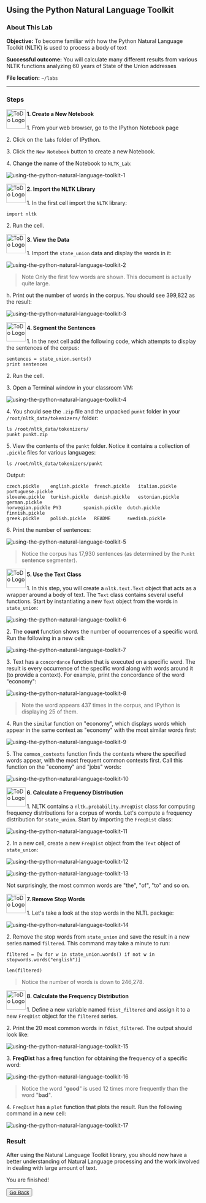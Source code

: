 ## Using the Python Natural Language Toolkit

### About This Lab

**Objective:** To become familiar with how the Python Natural Language Toolkit (NLTK) is used to process a body of text

**Successful outcome:** You will calculate many different results from various NLTK functions analyzing 60 years of State of the Union addresses

**File location:** `~/labs`

---
### Steps

<!--STEP-->

<img src="https://user-images.githubusercontent.com/558905/40613898-7a6c70d6-624e-11e8-9178-7bde851ac7bd.png" align="left" width="50" height="50" title="ToDo Logo"> 
<h4>1. Create a New Notebook</h4>

1\.  From your web browser, go to the IPython Notebook page

2\.  Click on the `labs` folder of IPython.

3\.  Click the `New Notebook` button to create a new Notebook.

4\.  Change the name of the Notebook to `NLTK_Lab`:

![using-the-python-natural-language-toolkit-1](https://user-images.githubusercontent.com/21102559/40943134-1461897c-681e-11e8-9b08-dd8493ac42b9.png)



<!--STEP-->

<img src="https://user-images.githubusercontent.com/558905/40613898-7a6c70d6-624e-11e8-9178-7bde851ac7bd.png" align="left" width="50" height="50" title="ToDo Logo"> 
<h4>2. Import the NLTK Library</h4>

1\.  In the first cell import the `NLTK` library:

```
import nltk
```

2\.  Run the cell.



<!--STEP-->

<img src="https://user-images.githubusercontent.com/558905/40613898-7a6c70d6-624e-11e8-9178-7bde851ac7bd.png" align="left" width="50" height="50" title="ToDo Logo"> 
<h4>3. View the Data</h4>

1\.  Import the `state_union` data and display the words in it:

![using-the-python-natural-language-toolkit-2](https://user-images.githubusercontent.com/21102559/40943135-1472c750-681e-11e8-84a9-c4917c0509a3.png)

> Note  Only the first few words are shown. This document is actually quite large.

h.  Print out the number of words in the corpus. You should see 399,822 as the result:

![using-the-python-natural-language-toolkit-3](https://user-images.githubusercontent.com/21102559/40943136-1482de10-681e-11e8-9bd8-4d5df1a6bbc5.png)



<!--STEP-->

<img src="https://user-images.githubusercontent.com/558905/40613898-7a6c70d6-624e-11e8-9178-7bde851ac7bd.png" align="left" width="50" height="50" title="ToDo Logo"> 
<h4>4. Segment the Sentences</h4>

1\.  In the next cell add the following code, which attempts to display the sentences of the corpus:

```
sentences = state_union.sents() 
print sentences
```

2\.  Run the cell.

3\.  Open a Terminal window in your classroom VM:

![using-the-python-natural-language-toolkit-4](https://user-images.githubusercontent.com/21102559/40943137-149188c0-681e-11e8-928c-beeb894118d7.png)

4\.  You should see the `.zip` file and the unpacked `punkt` folder in your `/root/nltk_data/tokenizers/` folder:

```
ls /root/nltk_data/tokenizers/ 
punkt punkt.zip 
```

5\.  View the contents of the `punkt` folder. Notice it contains a collection of `.pickle` files for various languages:

```
ls /root/nltk_data/tokenizers/punkt
```

Output:
```
czech.pickle 	english.pickle 	french.pickle 	italian.pickle 	portuguese.pickle
slovene.pickle 	turkish.pickle 	danish.pickle 	estonian.pickle german.pickle 
norwegian.pickle PY3 		spanish.pickle 	dutch.pickle 	finnish.pickle 
greek.pickle 	polish.pickle 	README 		swedish.pickle
```

6\.  Print the number of sentences:

![using-the-python-natural-language-toolkit-5](https://user-images.githubusercontent.com/21102559/40943138-149e9d8a-681e-11e8-9340-2d6072b6f497.png)

> Notice the corpus has 17,930 sentences (as determined by the `Punkt` sentence segmenter).



<!--STEP-->

<img src="https://user-images.githubusercontent.com/558905/40613898-7a6c70d6-624e-11e8-9178-7bde851ac7bd.png" align="left" width="50" height="50" title="ToDo Logo"> 
<h4>5. Use the Text Class</h4>

1\.  In this step, you will create a `nltk.text.Text` object that acts as a wrapper around a body of text. The `Text` class contains several useful functions. Start by instantiating a new `Text` object from the words in `state_union`:

![using-the-python-natural-language-toolkit-6](https://user-images.githubusercontent.com/21102559/40943139-14ab19b6-681e-11e8-9910-79b22204d829.png)

2\.  The **count** function shows the number of occurrences of a specific word. Run the following in a new cell:

![using-the-python-natural-language-toolkit-7](https://user-images.githubusercontent.com/21102559/40943141-14c0bf00-681e-11e8-9bf7-49b86af5d2f7.png)


3\.  Text has a `concordance` function that is executed on a specific word. The result is every occurrence of the specific word along with words around it (to provide a context). For example, print the concordance of the word "economy":

![using-the-python-natural-language-toolkit-8](https://user-images.githubusercontent.com/21102559/40943142-14d32398-681e-11e8-8f2f-b0ef2b031be8.png)

> Note  the word appears 437 times in the corpus, and IPython is displaying 25 of them.

4\.  Run the `simila`r function on "economy", which displays words which appear in the same context as "economy" with the most similar words first:

![using-the-python-natural-language-toolkit-9](https://user-images.githubusercontent.com/21102559/40943143-14e09d52-681e-11e8-92ee-768f21829305.png)

5\.  The `common_contexts` function finds the contexts where the specified words appear, with the most frequent common contexts first. Call this function on the "economy" and "jobs" words:

![using-the-python-natural-language-toolkit-10](https://user-images.githubusercontent.com/21102559/40943144-14f2d526-681e-11e8-8be3-087211501f1f.png)



<!--STEP-->

<img src="https://user-images.githubusercontent.com/558905/40613898-7a6c70d6-624e-11e8-9178-7bde851ac7bd.png" align="left" width="50" height="50" title="ToDo Logo"> 
<h4>6. Calculate a Frequency Distribution</h4>

1\.  NLTK contains a `nltk.probability.FreqDist` class for computing frequency distributions for a corpus of words. Let's compute a frequency distribution for `state_union`. Start by importing the `FreqDist` class:

![using-the-python-natural-language-toolkit-11](https://user-images.githubusercontent.com/21102559/40943145-15029a2e-681e-11e8-8bcd-00cf59d10a79.png)

2\.  In a new cell, create a new `FreqDist` object from the `Text` object of `state_union`:

![using-the-python-natural-language-toolkit-12](https://user-images.githubusercontent.com/21102559/40943146-151034c2-681e-11e8-8fd5-a94c6b76f949.png)

![using-the-python-natural-language-toolkit-13](https://user-images.githubusercontent.com/21102559/40943147-152109e6-681e-11e8-9e24-3267146be180.png)

Not surprisingly, the most common words are "the", "of", "to" and so on.



<!--STEP-->

<img src="https://user-images.githubusercontent.com/558905/40613898-7a6c70d6-624e-11e8-9178-7bde851ac7bd.png" align="left" width="50" height="50" title="ToDo Logo"> 
<h4>7. Remove Stop Words</h4>

1\.  Let's take a look at the stop words in the NLTL package:

![using-the-python-natural-language-toolkit-14](https://user-images.githubusercontent.com/21102559/40943148-152e7de2-681e-11e8-8e3d-d03b645193c2.png)

2\.  Remove the stop words from `state_union` and save the result in a new series named `filtered`. This command may take a minute to run:

```
filtered = [w for w in state_union.words() if not w in stopwords.words("english")]
	
len(filtered)
```

> Notice the number of words is down to 246,278.



<!--STEP-->

<img src="https://user-images.githubusercontent.com/558905/40613898-7a6c70d6-624e-11e8-9178-7bde851ac7bd.png" align="left" width="50" height="50" title="ToDo Logo"> 
<h4>8. Calculate the Frequency Distribution</h4>

1\.  Define a new variable named `fdist_filtered` and assign it to a new `FreqDist` object for the `filtered` series.

2\.  Print the 20 most common words in `fdist_filtered`. The output should look like:

![using-the-python-natural-language-toolkit-15](https://user-images.githubusercontent.com/21102559/40943149-153bd032-681e-11e8-8b1c-e2a97480d0ed.png)

3\.  **FreqDist** has a **freq** function for obtaining the frequency of a specific word:

![using-the-python-natural-language-toolkit-16](https://user-images.githubusercontent.com/21102559/40943150-154a4ba8-681e-11e8-9a8f-55accfcb38dc.png)

> Notice the word "**good**" is used 12 times more frequently than the word "**bad**".

4\.  `FreqDist` has a `plot` function that plots the result. Run the following command in a new cell:

![using-the-python-natural-language-toolkit-17](https://user-images.githubusercontent.com/21102559/40943151-155aae94-681e-11e8-881a-36ffd3dcbc95.png)



### Result

After using the Natural Language Toolkit library, you should now have a better understanding of Natural Language processing and the work involved in dealing with large amount of text.

You are finished!


<button type="button"><a href="https://virtuant.github.io/hadoop-overview-spark-hwx/">Go Back</a></button>
<br>
<br>